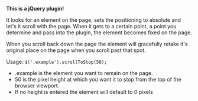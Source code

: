 **This is a jQuery plugin!**

It looks for an element on the page, sets the positioning to absolute and let's it scroll with the page. When it gets to a certain point, a point you determine and pass into the plugin, the element becomes fixed on the page. 

When you scroll back down the page the element will gracefully retake it's original place on the page when you scroll past that spot.

Usage:
`$('.example').scrollToStop(50);`

- .example is the element you want to remain on the page.
- 50 is the pixel height at which you want it to stop from the top of the browser viewport.
- If no height is entered the element will default to 0 pixels
